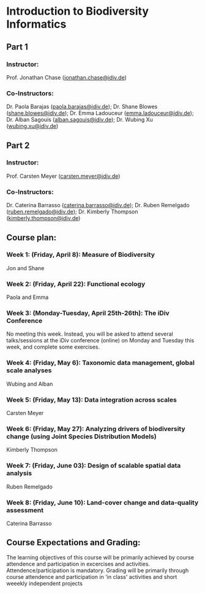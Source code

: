 # Introduction to Biodiversity Informatics

## Part 1
### Instructor: 
Prof. Jonathan Chase (jonathan.chase@idiv.de)

### Co-Instructors:
Dr. Paola Barajas (paola.barajas@idiv.de); Dr. Shane Blowes (shane.blowes@idiv.de); Dr. Emma Ladouceur (emma.ladouceur@idiv.de); Dr. Alban Sagouis (alban.sagouis@idiv.de); Dr. Wubing Xu (wubing.xu@idiv.de)
 
## Part 2
### Instructor: 
Prof. Carsten Meyer (carsten.meyer@idiv.de)

### Co-Instructors:
Dr. Caterina Barrasso (caterina.barrasso@idiv.de); Dr. Ruben Remelgado (ruben.remelgado@idiv.de); Dr. Kimberly Thompson (kimberly.thompson@idiv.de)
  

## Course plan:
### Week 1: (Friday, April 8): Measure of Biodiversity
Jon and Shane

### Week 2: (Friday, April 22): Functional ecology
Paola and Emma

### Week 3: (Monday-Tuesday, April 25th-26th): The iDiv Conference
No meeting this week. Instead, you will be asked to attend several talks/sessions at the iDiv conference (online) on Monday and Tuesday this week, and complete some exercises.


### Week 4: (Friday, May 6): Taxonomic data management, global scale analyses
Wubing and Alban

### Week 5: (Friday, May 13): Data integration across scales 
Carsten Meyer 

### Week 6: (Friday, May 27): Analyzing drivers of biodiversity change (using Joint Species Distribution Models) 
Kimberly Thompson 

### Week 7: (Friday, June 03): Design of scalable spatial data analysis 
Ruben Remelgado 

### Week 8: (Friday, June 10): Land-cover change and data-quality assessment 
Caterina Barrasso


## Course Expectations and Grading:
The learning objectives of this course will be primarily achieved by course attendence and participation in excercises and activities. Attendence/participation is mandatory. Grading will be primarily through course attendence and participation in 'in class' activities and short weeekly independent projects

